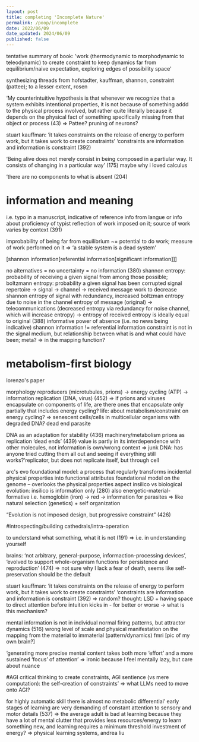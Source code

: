 ```yaml
---
layout: post
title: completing 'Incomplete Nature'
permalink: /poop/incomplete
date: 2022/06/09
date_updated: 2024/06/09
published: false
---
```


tentative summary of book: 'work (thermodynamic to morphodynamic to teleodynamic) to create constraint to keep dynamics far from equilibrium/naive expectation, exploring edges of possibility space'

synthesizing threads from hofstadter, kauffman, shannon, constraint (pattee); to a lesser extent, rosen

‘My counterintuitive hypothesis is that whenever we recognize that a system exhibits intentional properties, it is not because of something addd to the physical process involved, but rather quite literally because it depends on the physical fact of something specifically missing from that object or process (43)
=> Pattee? pruning of neurons?


stuart kauffman: ‘it takes constraints on the release of energy to perform work, but it takes work to create constraints’
‘constraints are information and information is constraint (392)

‘Being alive does not merely consist in being composed in a partiular way. It consists of changing in a particular way’ (175)
maybe why i loved calculus

‘there are no components to what is absent (204)

# information and meaning

i.e. typo in a manuscript, indicative of reference info from langue or info about proficiency of typist
reflection of work imposed on it; source of work varies by context (391)

improbability of being far from equilibrium ~= potential to do work; measure of work performed on it
=> ‘a stable system is a dead system’

[shannon information[referential information[significant information]]]

no alternatives = no uncertainty = no information (380)
shannon entropy: probability of receiving a given signal from among those possible; boltzmann entropy: probability a given signal has been corrupted
signal repertoire -> signal -> channel -> received message
work to decrease shannon entropy of signal with redundancy, increased boltzman entropy due to noise in the channel
entropy of message (original) -> telecommunications (decreased entropy via redundancy for noise channel, which will increase entropy) -> entropy of received entropy is ideally equal to original (388)
informative power of absence (i.e. no news being indicative)
shannon information != referential information
constraint is not in the signal medium, but relationship between what is and what could have been; meta?
=> in the mapping function?



# metabolism-first biology
lorenzo's paper

morphology reproducers (microtubules, prions) -> energy cycling (ATP) -> information replication (DNA, virus) (452)
=> if prions and viruses encapsulate on components of life, are there ones that encapsulate only partially that includes energy cycling?
life: about metabolism/constraint on energy cycling?
=> senescent cells/cells in multicellular organisms with degraded DNA? dead end parasite

DNA as an adaptation for stability (436)
machinery/metabolism
prions as replication ‘dead ends’ (439)
value is partly in its interdependence with other molecules, not information is own/wrong context
=> junk DNA: has anyone tried cutting them all out and seeing if everything still works?‘replicator, but does not replicate itself, but through cell 

arc's evo foundational model:
a process that regularly transforms incidental physical properties into functional attributes
foundational model on the genome – overlooks the physical properties aspect
insilico vs biological evolution: insilico is information only (280)
also energetic-material-formative
i.e. hemoglobin (iron) -> red -> information for parasites
=> like natural selection (genetics) + self organization



“Evolution is not imposed design, but progressive constraint” (426)



#introspecting/building cathedrals/intra-operation

to understand what something, what it is not (191)
=> i.e. in understanding yourself


brains: ‘not arbitrary, general-purpose, informaction-processing devices’, ‘evolved to support whole-organism functions for persistence and reproduction’ (474)
=> not sure why I lack a fear of death, seems like self-preservation should be the default

stuart kauffman: ‘it takes constraints on the release of energy to perform work, but it takes work to create constraints’
‘constraints are information and information is constraint (392)
=> random? thought: LSD + having space to direct attention before intuition kicks in - for better or worse
-> what is this mechanism?


mental information is not in individual normal firing patterns, but attractor dynamics (516)
wrong level of scale and physical manifestation
on the mapping from the material to immaterial (pattern/dynamics)
fmri [pic of my own brain?]

‘generating more precise mental content takes both more ‘effort’ and a more sustained ‘focus’ of attention’
=> ironic because I feel mentally lazy, but care about nuance


#AGI
critical thinking to create constraints, AGI
sentience (vs mere computation): the self-creation of constraints’
=> what LLMs need to move onto AGI?

for highly automatic skill there is almost no metabolic differential’ early stages of learning are very demanding of constant attention to sensory and motor details (537)
=> the average adult is bad at learning because they have a lot of mental clutter that provides less resources/energy to learn something new, and learning requires a minimum threshold investment of energy?
=> physical learning systems, andrea liu

